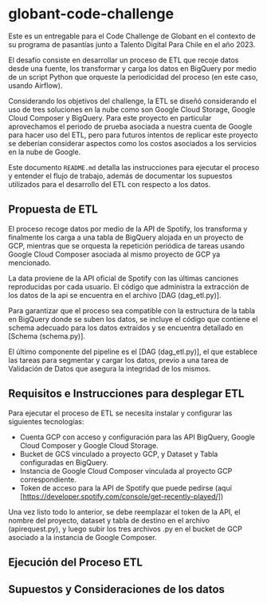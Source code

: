 # globant-code-challenge
Este es un entregable para el Code Challenge de Globant en el contexto de su programa de pasantías junto a Talento Digital Para Chile en el año 2023.

El desafío consiste en desarrollar un proceso de ETL que recoje datos desde una fuente, los transformar y carga los datos en BigQuery por medio de un script Python que orqueste la periodicidad del proceso (en este caso, usando Airflow).

Considerando los objetivos del challenge, la ETL se diseñó considerando el uso de tres soluciones en la nube como son Google Cloud Storage, Google Cloud Composer y BigQuery. Para este proyecto en particular aprovechamos el periodo de prueba asociada a nuestra cuenta de Google para hacer uso del ETL, pero para futuros intentos de replicar este proyecto se deberían considerar aspectos como los costos asociados a los servicios en la nube de Google.

Este documento `README.md` detalla las instrucciones para ejecutar el proceso y entender el flujo de trabajo, además de documentar los supuestos utilizados para el desarrollo del ETL con respecto a los datos.

## Propuesta de ETL
El proceso recoge datos por medio de la API de Spotify, los transforma y finalmente los carga a una tabla de BigQuery alojada en un proyecto de GCP, mientras que se orquesta la repetición periódica de tareas usando Google Cloud Composer asociada al mismo proyecto de GCP ya mencionado.

La data proviene de la API oficial de Spotify con las últimas canciones reproducidas por cada usuario. El código que administra la extracción de los datos de la api se encuentra en el archivo [DAG (dag_etl.py)].

Para garantizar que el proceso sea compatible con la estructura de la tabla en BigQuery donde se suben los datos, se incluye el código que contiene el schema adecuado para los datos extraídos y se encuentra detallado en [Schema (schema.py)].

El último componente del pipeline es el [DAG (dag_etl.py)], el que establece las tareas para segmentar y cargar los datos, previo a una tarea de Validación de Datos que asegura la integridad de los mismos.

## Requisitos e Instrucciones para desplegar ETL
Para ejecutar el proceso de ETL se necesita instalar y configurar las siguientes tecnologías:
* Cuenta GCP con acceso y configuración para las API BigQuery, Google Cloud Composer y Google Cloud Storage.
* Bucket de GCS vinculado a proyecto GCP, y Dataset y Tabla configuradas en BigQuery.
* Instancia de Google Cloud Composer vinculada al proyecto GCP correspondiente.
* Token de acceso para la API de Spotify que puede pedirse (aquí [https://developer.spotify.com/console/get-recently-played/])

Una vez listo todo lo anterior, se debe reemplazar el token de la API, el nombre del proyecto, dataset y tabla de destino en el archivo (apirequest.py), y luego subir los tres archivos .py en el bucket de GCP asociado a la instancia de Google Composer.

## Ejecución del Proceso ETL

## Supuestos y Consideraciones de los datos